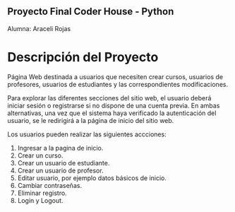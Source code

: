 ## Proyecto Final Coder House - Python  

Alumna: Araceli Rojas

# Descripción del Proyecto

Página Web destinada a usuarios que necesiten crear cursos, usuarios de profesores, usuarios de estudiantes y las correspondientes modificaciones.

Para explorar las diferentes secciones del sitio web, el usuario deberá iniciar sesión o registrarse si no dispone de una cuenta previa. En ambas alternativas, una vez que el sistema haya verificado la autenticación del usuario, se le redirigirá a la página de inicio del sitio web.

Los usuarios pueden realizar las siguientes accciones:

1. Ingresar a la pagina de inicio.
2. Crear un curso.
3. Crear un usuario de estudiante.
4. Crear un usuario de profesor.
5. Editar usuario, por ejemplo datos básicos de inicio.
6. Cambiar contraseñas.
7. Eliminar registro.
8. Login y Logout.

